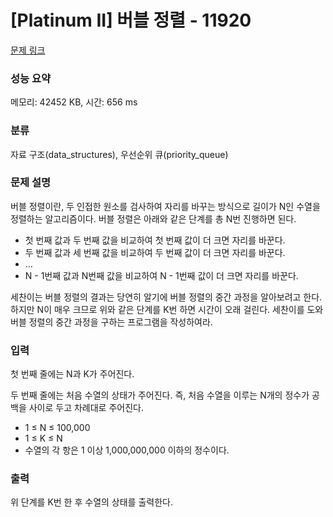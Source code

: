 # [Platinum II] 버블 정렬 - 11920 

[문제 링크](https://www.acmicpc.net/problem/11920) 

### 성능 요약

메모리: 42452 KB, 시간: 656 ms

### 분류

자료 구조(data_structures), 우선순위 큐(priority_queue)

### 문제 설명

<p>버블 정렬이란, 두 인접한 원소를 검사하여 자리를 바꾸는 방식으로 길이가 N인 수열을 정렬하는 알고리즘이다. 버블 정렬은 아래와 같은 단계를 총 N번 진행하면 된다.</p>

<ul>
	<li>첫 번째 값과 두 번째 값을 비교하여 첫 번째 값이 더 크면 자리를 바꾼다.</li>
	<li>두 번째 값과 세 번째 값을 비교하여 두 번째 값이 더 크면 자리를 바꾼다.</li>
	<li>…</li>
	<li>N - 1번째 값과 N번째 값을 비교하여 N - 1번째 값이 더 크면 자리를 바꾼다.</li>
</ul>

<p>세찬이는 버블 정렬의 결과는 당연히 알기에 버블 정렬의 중간 과정을 알아보려고 한다. 하지만 N이 매우 크므로 위와 같은 단계를 K번 하면 시간이 오래 걸린다. 세찬이를 도와 버블 정렬의 중간 과정을 구하는 프로그램을 작성하여라.</p>

### 입력 

 <p>첫 번째 줄에는 N과 K가 주어진다.</p>

<p>두 번째 줄에는 처음 수열의 상태가 주어진다. 즉, 처음 수열을 이루는 N개의 정수가 공백을 사이로 두고 차례대로 주어진다.</p>

<ul>
	<li>1 ≤ N ≤ 100,000</li>
	<li>1 ≤ K ≤ N</li>
	<li>수열의 각 항은 1 이상 1,000,000,000 이하의 정수이다.</li>
</ul>

### 출력 

 <p>위 단계를 K번 한 후 수열의 상태를 출력한다.</p>

<p> </p>

